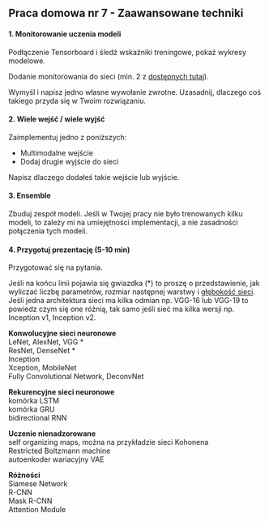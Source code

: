 ## Praca domowa nr 7 - Zaawansowane techniki

#### 1. Monitorowanie uczenia modeli

Podłączenie Tensorboard i śledź wskaźniki treningowe, pokaż wykresy modelowe.

Dodanie monitorowania do sieci (min. 2 z [dostępnych tutaj](https://keras.io/api/callbacks)).

Wymyśl i napisz jedno własne wywołanie zwrotne. Uzasadnij, dlaczego coś takiego przyda się w Twoim rozwiązaniu.


#### 2. Wiele wejść / wiele wyjść

Zaimplementuj jedno z poniższych:

  * Multimodalne wejście
  * Dodaj drugie wyjście do sieci

Napisz dlaczego dodałeś takie wejście lub wyjście.


#### 3. Ensemble

Zbuduj zespół modeli. Jeśli w Twojej pracy nie było trenowanych kilku modeli, to zależy mi na umiejętności implementacji, a nie zasadności połączenia tych modeli.


#### 4. Przygotuj prezentację (5-10 min)
Przygotować się na pytania.

Jeśli na końcu linii pojawia się gwiazdka (*) to proszę o przedstawienie, jak wyliczać liczbę parametrów, rozmiar następnej warstwy i [głębokość sieci](https://keras.io/api/applications/).<br /> 
Jeśli jedna architektura sieci ma kilka odmian np. VGG-16 lub VGG-19 to powiedz czym się one różnią, tak samo jeśli sieć ma kilka wersji np. Inception v1, Inception v2.


**Konwolucyjne sieci neuronowe**<br /> 
LeNet, AlexNet, VGG * <br /> 
ResNet, DenseNet *<br /> 
Inception<br /> 
Xception, MobileNet<br /> 
Fully Convolutional Network, DeconvNet

**Rekurencyjne sieci neuronowe**<br /> 
komórka LSTM<br /> 
komórka GRU<br /> 
bidirectional RNN

**Uczenie nienadzorowane**<br /> 
self organizing maps, można na przykładzie sieci Kohonena<br /> 
Restricted Boltzmann machine<br /> 
autoenkoder wariacyjny VAE

**Różności**<br /> 
Siamese Network<br /> 
R-CNN<br /> 
Mask R-CNN<br /> 
Attention Module
